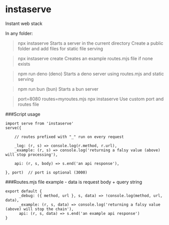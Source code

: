 # instaserve
Instant web stack

In any folder:

> npx instaserve
Starts a server in the current directory
Create a public folder and add files for static file serving

> npx instaserve create
Creates an example routes.mjs file if none exists

> npm run deno (deno)
Starts a deno server using routes.mjs and static serving

> npm run bun (bun)
Starts a bun server

> port=8080 routes=myroutes.mjs npx instaserve
Use custom port and routes file

###Script usage
````
import serve from 'instaserve'
serve({

    // routes prefixed with "_" run on every request

    _log: (r, s) => console.log(r.method, r.url),
    _example: (r, s) => console.log('returning a falsy value (above) will stop processing'),

    api: (r, s, body) => s.end('an api response'),

}, port)  // port is optional (3000)
````

###Routes.mjs file example - data is request body + query string
````
export default {
      _debug: ({ method, url }, s, data) => !console.log(method, url, data),
      _example: (r, s, data) => console.log('returning a falsy value (above) will stop the chain'),
      api: (r, s, data) => s.end('an example api response')
}
````